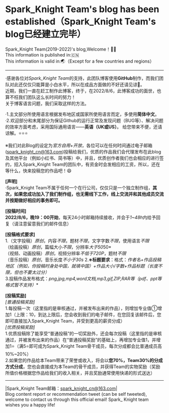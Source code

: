 # Spark_Knight Team's blog has been established（Spark_Knight Team's blog已经建立完毕）

Spark_Knight Team(2019-2022)'s blog,Welcome！😶‍🌫️  
This information is published in:🇨🇳  
This information is valid in:🌏（Except for a few countries and regions）
______________________________________________________________

·感谢各位对*Spark_Knight Team*的支持，此团队博客使用**GitHub**制作，而我们团队对此还仅仅只能算是小白水平，所以在成品方面做的不好还请见谅🥲。  
近期，我们一直在赶工制作此博客，终于，在2022/8/6，此博客成功的面世，也算不枉我们团队这么长时间的努力！  
关于博客语言问题，我们采取这样的方法。 

   ·1.主文部分所使用语言根据发布地区或国家所使用语言而定，多使用**简体中文**。  
   ·2.欢迎部分和末尾部分为保证Github的运行正常及发现问题（BUG等）、解决问题的效率方面考虑，采用国际通用语言——**英语（UK或US）**。
给您带来不便，还请谅解。⭐⭐⭐  

※我们对此Blog的设定为*官方自用+开放*，各位可以在任何时间通过电子邮箱(spark_knight_cn@163.com)投稿给我们，优质的作品我们会代理发布在此blog及其他平台（例如小红书、简书等）中，并且，优质创作者我们也会相应的进行签约，招入Spark_Knight Team的团队中，有资金时会发相应的工资，所以，还在等什么，快来投稿您的作品吧！😄  

**[声明]**  
·Spark_Knight Team不属于任何一个在行公司，仅仅只是一个独立制作组，**其次，如果您成功加入了我们制作组，也无需线下工作，线上交流并和其他成员交流并按期做好相应的事务即可。**  

**[投稿时间]**  
**2022/8/6，晚19：00开始**，每天24小时邮箱持续接收，并会于*1~48h*内给予回复（请注意留意我们的邮件信息）  

**[投稿格式要求]**  
1.（文字投稿）*原创*，内容*不限*，题材*不限*，文字字数*不限*，使用语言*不限*  
  （绘画投稿）*原创*，篇幅大小*不限*，分辨率*大于50*50*  
  （视频、动画投稿）*原创*，视频分辨率*不低于720P*，题材*不限*  
  （音乐投稿）*原创*，音乐长度*不小于30s*
2.**※标题要求**：格式：*作者名+作品投稿地区（例如，你投稿时身处中国，就填中国）+作品大小/字数+作品标题（长度不限，但也不要太过分）*  
3.投稿作品发布格式：*png,jpg,mp4,word文档,mp3,gif,ZIP,RAR等（pdf、ppt等格式暂不支持）**  

**[投稿奖励]**  
*[普通投稿奖励]*  
1.每投稿一次（这里指的是审核通过，并被发布出来的作品），则增加专业值①增加1（上限：10，到达上限后，您会收到我们的电子邮件，在您回复该邮件后，您即可直接加入Spark_Knight Team，并受到更高的薪资分成）  
*[优质投稿奖励]*  
1.优质投稿除了能享受“普通投稿”的一切奖励外，还会每次投稿（这里指的是审核通过，并被发布出来的作品）在“普通投稿奖励”的基础上，再增加专业值1，并增加1⭐（满5⭐即可成为Spark_Knight Team骨干成员，每次分成都会比普通成员高10%~20%）  
2.如果您的作品给本Team带来了荣誉或收入，将会以**您70%，Team30%的分成方式分成**，您也会直接成为本Team的骨干成员，并获得Team的实物奖励（奖励所值价格根据您作品给我们的收入相关，并且奖励通常使用快递的形式送达）

______________________________________________________________

|Spark_Knight Team邮箱：spark_knight_cn@163.com|  
Blog content report or recommendation tweet (can be self tweeted), welcome to contact us through this official email! Spark_ Knight team wishes you a happy life!
